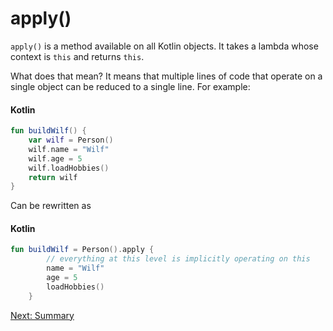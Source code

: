 # apply()
`apply()` is a method available on all Kotlin objects. It takes a lambda whose context is `this` and returns `this`.

What does that mean? It means that multiple lines of code that operate on a single object can be reduced to a single line. For example:

#### Kotlin
```kotlin
fun buildWilf() {
    var wilf = Person()
    wilf.name = "Wilf"
    wilf.age = 5
    wilf.loadHobbies()
    return wilf
}
```

Can be rewritten as

#### Kotlin
```kotlin
fun buildWilf = Person().apply {
        // everything at this level is implicitly operating on this
        name = "Wilf"
        age = 5
        loadHobbies()
    }
```

[Next: Summary](06-00-summary.md)
